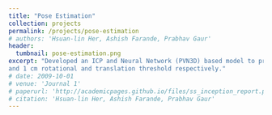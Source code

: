 ```yaml
---
title: "Pose Estimation"
collection: projects
permalink: /projects/pose-estimation
# authors: 'Hsuan-lin Her, Ashish Farande, Prabhav Gaur'
header:
  tumbnail: pose-estimation.png
excerpt: "Developed an ICP and Neural Network (PVN3D) based model to predict 6D Pose with an accuracy of 92.8% for a 5 deg
and 1 cm rotational and translation threshold respectively."
# date: 2009-10-01
# venue: 'Journal 1'
# paperurl: 'http://academicpages.github.io/files/ss_inception_report.pdf'
# citation: 'Hsuan-lin Her, Ashish Farande, Prabhav Gaur'
---
```


<!-- Recommended citation: Your Name, You. (2009). "Paper Title Number 1." <i>Journal 1</i>. 1(1). -->
